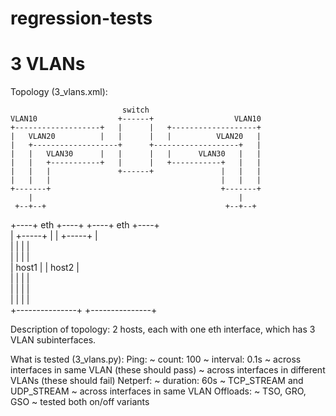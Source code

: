 regression-tests
================

3 VLANs
================
Topology (3_vlans.xml):

                             switch                               
    VLAN10                  +------+                  VLAN10      
    +-------------------+   |      |   +-------------------+      
    |   VLAN20          |   |      |   |          VLAN20   |      
    |   +-------------------+      +-------------------+   |      
    |   |   VLAN30      |   |      |   |      VLAN30   |   |      
    |   |   +-----------+   |      |   +-----------+   |   |      
    |   |   |               +------+               |   |   |      
    |   |   |                                      |   |   |      
    +-------+                                      +-------+      
        |                                              |          
     +--+--+                                        +--+--+       
+----+ eth +----+                              +----+ eth +----+  
|    +-----+    |                              |    +-----+    |  
|               |                              |               |  
|               |                              |               |  
|     host1     |                              |     host2     |  
|               |                              |               |  
|               |                              |               |  
|               |                              |               |  
+---------------+                              +---------------+  


Description of topology:
2 hosts, each with one eth interface, which has 3 VLAN subinterfaces.

What is tested (3_vlans.py):
    Ping:
        ~ count: 100
        ~ interval: 0.1s
        ~ across interfaces in same VLAN (these should pass)
        ~ across interfaces in different VLANs (these should fail)
    Netperf:
        ~ duration: 60s
        ~ TCP_STREAM and UDP_STREAM
        ~ across interfaces in same VLAN
    Offloads:
        ~ TSO, GRO, GSO
        ~ tested both on/off variants
